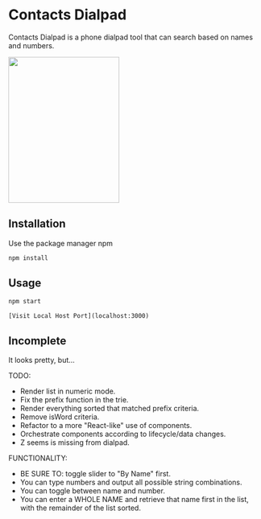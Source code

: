 # Contacts Dialpad

Contacts Dialpad is a phone dialpad tool that can search based on names and numbers.

<img src="https://dialpad-images.s3.amazonaws.com/dialpad.png" width="220" height="290">

## Installation

Use the package manager npm

```bash
npm install 
```

## Usage

```bash
npm start
```
```
[Visit Local Host Port](localhost:3000)
```

## Incomplete

It looks pretty, but...

TODO: 
* Render list in numeric mode.
* Fix the prefix function in the trie. 
* Render everything sorted that matched prefix criteria. 
* Remove isWord criteria.
* Refactor to a more "React-like" use of components. 
* Orchestrate components according to lifecycle/data changes.
* Z seems is missing from dialpad.

FUNCTIONALITY: 
* BE SURE TO: toggle slider to "By Name" first.
* You can type numbers and output all possible string combinations.
* You can toggle between name and number.
* You can enter a WHOLE NAME and retrieve that name first in the list, with the remainder of the list sorted. 


